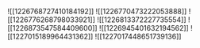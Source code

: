 ![[1226768727410184192]]
![[1226770473222053888]]
![[1226776268798033921]]
![[1226813372227735554]]
![[1226873547584409600]]
![[1226945401632194562]]
![[1227015189964431362]]
![[1227017448651739136]]
